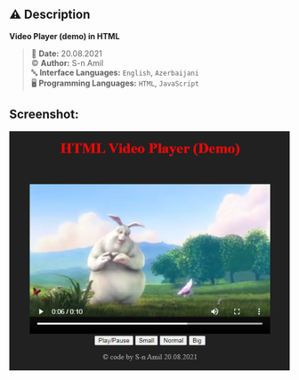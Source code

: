 ## ⚠️ Description
**Video Player (demo) in HTML**

> 📅 **Date:** 20.08.2021 <br>
> ©️ **Author:** S-n Amil <br>
> 🔤 **Interface Languages:** `English`, `Azerbaijani` <br>
> 🖥️ **Programming Languages:** `HTML`, `JavaScript` <br>


## Screenshot:
![screenshot](https://raw.githubusercontent.com/sn-amil/My-Projects-WEB/main/Video-Player-in-HTML/screenshot.png)
